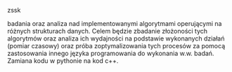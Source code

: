 zssk

badania oraz analiza nad implementowanymi algorytmami operującymi na różnych strukturach danych.
Celem będzie zbadanie złożoności tych algorytmów oraz analiza ich wydajności na podstawie wykonanych działań (pomiar czasowy) 
oraz próba zoptymalizowania tych procesów za pomocą zastosowania innego języka programowania do wykonania w.w. badań. Zamiana kodu w pythonie na kod c++.
